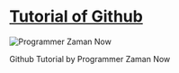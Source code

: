 # [Tutorial of Github](https://www.youtube.com/@ProgrammerZamanNow/search?query=github)

![Programmer Zaman Now](https://www.programmerzamannow.com/assets/images/git-f9c9d72cb2a6a04a6eaa4dcee801b8ed.jpg)

Github Tutorial by Programmer Zaman Now
